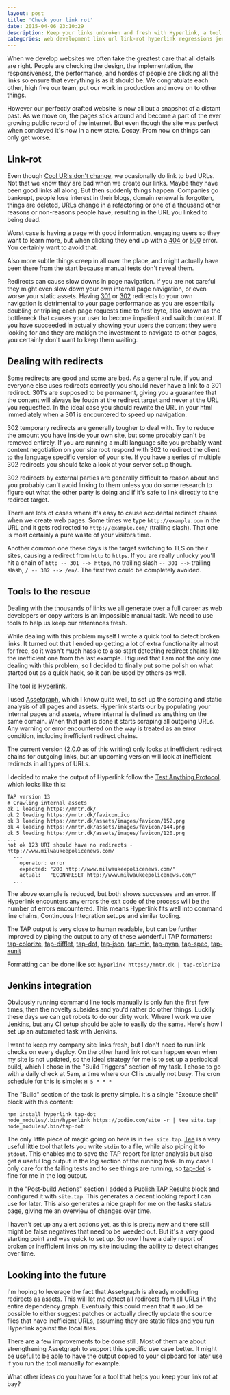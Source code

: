 ```yaml
---
layout: post
title: 'Check your link rot'
date: 2015-04-06 23:10:29
description: Keep your links unbroken and fresh with Hyperlink, a tool that automates finding broken and inefficient links
categories: web development link url link-rot hyperlink regressions jenkins
---
```


When we develop websites we often take the greatest care that all details are right. People are checking the design, the implementation, the responsiveness, the performance, and hordes of people are clicking all the links so ensure that everything is as it should be. We congratulate each other, high five our team, put our work in production and move on to other things.

However our perfectly crafted website is now all but a snapshot of a distant past. As we move on, the pages stick around and become a part of the ever growing public record of the internet. But even though the site was perfect when concieved it's now in a new state. Decay. From now on things can only get worse.

<!--more-->

## Link-rot

Even though [Cool URIs don't change](http://www.w3.org/Provider/Style/URI.html), we ocasionally do link to bad URLs. Not that we know they are bad when we create our links. Maybe they have been good links all along. But then suddenly things happen. Companies go bankrupt, people lose interest in their blogs, domain renewal is forgotten, things are deleted, URLs change in a refactoring or one of a thousand other reasons or non-reasons people have, resulting in the URL you linked to being dead.

Worst case is having a page with good information, engaging users so they want to learn more, but when clicking they end up with a [404](http://www.w3.org/Protocols/rfc2616/rfc2616-sec10.html#sec10.4.5) or [500](http://www.w3.org/Protocols/rfc2616/rfc2616-sec10.html#sec10.5) error. You certainly want to avoid that.

Also more subtle things creep in all over the place, and might actually have been there from the start because manual tests don't reveal them.

Redirects can cause slow downs in page navigation. If you are not careful they might even slow down your own internal page navigation, or even worse your static assets. Having [301](http://www.w3.org/Protocols/rfc2616/rfc2616-sec10.html#sec10.3.2) or [302](http://www.w3.org/Protocols/rfc2616/rfc2616-sec10.html#sec10.3.3) redirects to your own navigation is detrimental to your page performance as you are essentially doubling or tripling each page requests time to first byte, also known as the bottleneck that causes your user to become impatient and switch context. If you have succeeded in actually showing your users the content they were looking for and they are makign the investment to navigate to other pages, you certainly don't want to keep them waiting.

## Dealing with redirects

Some redirects are good and some are bad. As a general rule, if you and everyone else uses redirects correctly you should never have a link to a 301 redirect. 301's are supposed to be permanent, giving you a guarantee that the content will always be foudn at the redirect target and never at the URL you requestted. In the ideal case you should rewrite the URL in your html immediately when a 301 is encountered to speed up navigation.

302 temporary redirects are generally tougher to deal with. Try to reduce the amount you have inside your own site, but some probably can't be removed entirely. If you are running a multi language site you probably want content negotiation on your site root respond with 302 to redirect the client to the language specific version of your site. If you have a series of multiple 302 redirects you should take a look at your server setup though.

302 redirects by external parties are generally difficult to reason about and you probably can't avoid linking to them unless you do some research to figure out what the other party is doing and if it's safe to link directly to the redirect target.

There are lots of cases where it's easy to cause accidental redirect chains when we create web pages. Some times we type `http://example.com` in the URL and it gets redirected to `http://example.com/` (trailing slash). That one is most certainly a pure waste of your visitors time.

Another common one these days is the target switching to TLS on their sites, causing a redirect from `http` to `https`. If you are really unlucky you'll hit a chain of `http -- 301 --> https`, no trailing slash `-- 301 -->` trailing slash, `/ -- 302 --> /en/`. The first two could be completely avoided.

## Tools to the rescue

Dealing with the thousands of links we all generate over a full career as web developers or copy writers is an impossible manual task. We need to use tools to help us keep our references fresh.

While dealing with this problem myself I wrote a quick tool to detect broken links. It turned out that I ended up getting a lot of extra functionality almost for free, so it wasn't much hassle to also start detecting redirect chains like the inefficient one from the last example. I figured that I am not the only one dealing with this problem, so I decided to finally put some polish on what started out as a quick hack, so it can be used by others as well.

The tool is [Hyperlink](https://github.com/Munter/hyperlink).

I used [Assetgraph](https://github.com/assetgraph/assetgraph), which I know quite well, to set up the scraping and static analysis of all pages and assets. Hyperlink starts our by populating your internal pages and assets, where internal is defined as anything on the same domain. When that part is done it starts scraping all outgoing URLs. Any warning or error encountered on the way is treated as an error condition, including inefficient redirect chains.

The current version (2.0.0 as of this writing) only looks at inefficient redirect chains for outgoing links, but an upcoming version will look at inefficient redirects in all types of URLs.

I decided to make the output of Hyperlink follow the [Test Anything Protocol](https://testanything.org/), which looks like this:

```
TAP version 13
# Crawling internal assets
ok 1 loading https://mntr.dk/
ok 2 loading https://mntr.dk/favicon.ico
ok 3 loading https://mntr.dk/assets/images/favicon/152.png
ok 4 loading https://mntr.dk/assets/images/favicon/144.png
ok 5 loading https://mntr.dk/assets/images/favicon/120.png
...
not ok 123 URI should have no redirects - http://www.milwaukeepolicenews.com/
  ---
    operator: error
    expected: "200 http://www.milwaukeepolicenews.com/"
    actual:   "ECONNRESET http://www.milwaukeepolicenews.com/"
  ...

```

The above example is reduced, but both shows successes and an error. If Hyperlink encounters any errors the exit code of the process will be the number of errors encountered. This means Hyperlink fits well into command line chains, Continuous Integration setups and similar tooling.

The TAP output is very close to human readable, but can be further improved by piping the output to any of these wonderful TAP formatters: [tap-colorize](https://www.npmjs.com/package/tap-colorize), [tap-difflet](https://www.npmjs.com/package/tap-difflet), [tap-dot](https://www.npmjs.com/package/tap-dot), [tap-json](https://www.npmjs.com/package/tap-json), [tap-min](https://www.npmjs.com/package/tap-min), [tap-nyan](https://www.npmjs.com/package/tap-nyan), [tap-spec](https://www.npmjs.com/package/tap-spec), [tap-xunit](https://www.npmjs.com/package/tap-xunit)

Formatting can be done like so: `hyperlink https://mntr.dk | tap-colorize`

## Jenkins integration

Obviously running command line tools manually is only fun the first few times, then the novelty subsides and you'd rather do other things. Luckily these days we can get robots to do our dirty work. Where I work we use [Jenkins](https://jenkins.io/), but any CI setup should be able to easily do the same. Here's how I set up an automated task with Jenkins.

I want to keep my company site links fresh, but I don't need to run link checks on every deploy. On the other hand link rot can happen even when my site is not updated, so the ideal strategy for me is to set up a periodical build, which I chose in the "Build Triggers" section of my task. I chose to go with a daily check at 5am, a time where our CI is usually not busy. The cron schedule for this is simple: `H 5 * * *`

The "Build" section of the task is pretty simple. It's a single "Execute shell" block with this content:

```
npm install hyperlink tap-dot
node_modules/.bin/hyperlink https://podio.com/site -r | tee site.tap | node_modules/.bin/tap-dot
```

The only little piece of magic going on here is in `tee site.tap`. [Tee](https://www.gnu.org/software/coreutils/manual/html_node/tee-invocation.html) is a very useful little tool that lets you write `stdin` to a file, while also piping it to `stdout`. This enables me to save the TAP report for later analysis but also get a useful log output in the log section of the running task. In my case I only care for the failing tests and to see things are running, so [tap-dot](https://www.npmjs.com/package/tap-dot) is fine for me in the log output.

In the "Post-build Actions" section I added a [Publish TAP Results](https://wiki.jenkins.io/display/JENKINS/TAP+Plugin) block and configured it with `site.tap`. This generates a decent looking report I can use for later. This also generates a nice graph for me on the tasks status page, giving me an overview of changes over time.

I haven't set up any alert actions yet, as this is pretty new and there still might be false negatives that need to be weeded out. But it's a very good starting point and was quick to set up. So now I have a daily report of broken or inefficient links on my site including the ability to detect changes over time.

## Looking into the future

I'm hoping to leverage the fact that Assetgraph is already modelling redirects as assets. This will let me detect all redirects from all URLs in the entire dependency graph. Eventually this could mean that it would be possible to either suggest patches or actually directly update the source files that have inefficient URLs, assuming they are static files and you run Hyperlink against the local files.

There are a few improvements to be done still. Most of them are about strengthening Assetgraph to support this specific use case better. It might be useful to be able to have the output copied to your clipboard for later use if you run the tool manually for example.

What other ideas do you have for a tool that helps you keep your link rot at bay?
